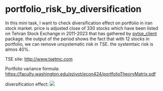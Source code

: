 # portfolio_risk_by_diversification
In this mini task, I want to check diversification effect on portfolio in iran stock market. price is adjusted close of 330 stocks which have been listed on Tehran Stock Exchange in 2011-2023 that has gathered by  [pytse_client](https://github.com/Glyphack/pytse-client) package. the output of the period shows the fact that with 12 stocks in portfolio, we can remove unsystematic risk in TSE. the systemtaic risk is almos 40%.

TSE site: http://www.tsetmc.com

Portfolio variance formula:  https://faculty.washington.edu/ezivot/econ424/portfolioTheoryMatrix.pdf

diversification effect:
  <img src="https://education.rask.com.au/wp-content/uploads/sites/4/2020/01/graph-of-undiversifiable-risk-and-diversification-1024x658.png">

